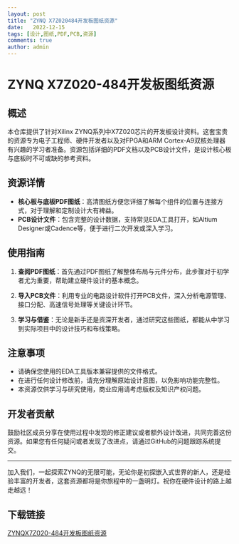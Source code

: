 ```yaml
---
layout: post
title: "ZYNQ X7Z020484开发板图纸资源"
date:   2022-12-15
tags: [设计,图纸,PDF,PCB,资源]
comments: true
author: admin
---
```

# ZYNQ X7Z020-484开发板图纸资源

## 概述

本仓库提供了针对Xilinx ZYNQ系列中X7Z020芯片的开发板设计资料。这套宝贵的资源专为电子工程师、硬件开发者以及对FPGA和ARM Cortex-A9双核处理器有兴趣的学习者准备。资源包括详细的PDF文档以及PCB设计文件，是设计核心板与底板时不可或缺的参考资料。

## 资源详情

- **核心板与底板PDF图纸**：高清图纸方便您详细了解每个组件的位置与连接方式，对于理解和定制设计大有裨益。
- **PCB设计文件**：包含完整的设计数据，支持常见EDA工具打开，如Altium Designer或Cadence等，便于进行二次开发或深入学习。

## 使用指南

1. **查阅PDF图纸**：首先通过PDF图纸了解整体布局与元件分布，此步骤对于初学者尤为重要，帮助建立硬件设计的基本概念。
   
2. **导入PCB文件**：利用专业的电路设计软件打开PCB文件，深入分析电源管理、接口分配、高速信号处理等关键设计环节。

3. **学习与借鉴**：无论是新手还是资深开发者，通过研究这些图纸，都能从中学习到实际项目中的设计技巧和布线策略。

## 注意事项

- 请确保您使用的EDA工具版本兼容提供的文件格式。
- 在进行任何设计修改前，请充分理解原始设计意图，以免影响功能完整性。
- 本资源仅供学习与研究使用，商业应用请考虑版权及知识产权问题。

## 开发者贡献

鼓励社区成员分享在使用过程中发现的修正建议或者额外设计改进，共同完善这份资源。如果您有任何疑问或者发现了改进点，请通过GitHub的问题跟踪系统提交。

---

加入我们，一起探索ZYNQ的无限可能，无论你是初探嵌入式世界的新人，还是经验丰富的开发者，这套资源都将是你旅程中的一盏明灯。祝你在硬件设计的路上越走越远！

## 下载链接

[ZYNQX7Z020-484开发板图纸资源](https://pan.quark.cn/s/6348e37ca6af)